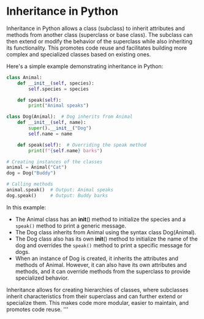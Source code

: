 # Inheritance in Python

Inheritance in Python allows a class (subclass) to inherit attributes and methods from another class (superclass or base class). The subclass can then extend or modify the behavior of the superclass while also inheriting its functionality. This promotes code reuse and facilitates building more complex and specialized classes based on existing ones.

Here's a simple example demonstrating inheritance in Python:

```python
class Animal:
    def __init__(self, species):
        self.species = species

    def speak(self):
        print("Animal speaks")

class Dog(Animal):  # Dog inherits from Animal
    def __init__(self, name):
        super().__init__("Dog")
        self.name = name

    def speak(self):  # Overriding the speak method
        print(f"{self.name} barks")

# Creating instances of the classes
animal = Animal("Cat")
dog = Dog("Buddy")

# Calling methods
animal.speak()  # Output: Animal speaks
dog.speak()     # Output: Buddy barks
```


In this example:

- The Animal class has an __init__() method to initialize the species and a `speak()` method to print a generic message.
- The Dog class inherits from Animal using the syntax class Dog(Animal).
- The Dog class also has its own __init__() method to initialize the name of the dog and overrides the `speak()` method to print a specific message for dogs.
- When an instance of Dog is created, it inherits the attributes and methods of Animal. However, it can also have its own attributes and methods, and it can override methods from the superclass to provide specialized behavior.

Inheritance allows for creating hierarchies of classes, where subclasses inherit characteristics from their superclass and can further extend or specialize them. This makes code more modular, easier to maintain, and promotes code reuse.
'''